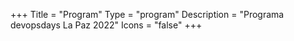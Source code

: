 +++
Title = "Program"
Type = "program"
Description = "Programa devopsdays La Paz 2022"
Icons = "false"
+++

